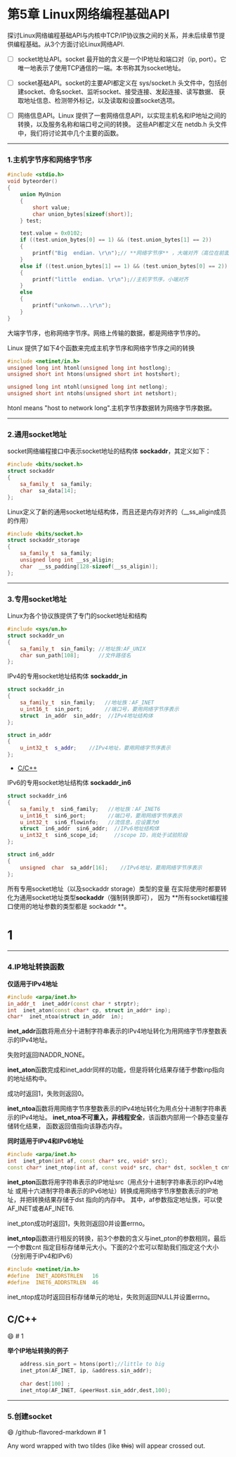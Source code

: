 # 第5章 Linux网络编程基础API

探讨Linux网络编程基础API与内核中TCP/IP协议族之间的关系，并未后续章节提供编程基础。从3个方面讨论Linux网络API.

- [ ] socket地址API。socket 最开始的含义是一个IP地址和端口对（ip, port）。它唯一地表示了使用TCP通信的一端。本书称其为socket地址。

- [ ] socket基础API。socket的主要API都定义在 sys/socket.h 头文件中，包括创建socket、命名socket、监听socket、接受连接、发起连接、读写数据、
获取地址信息、检测带外标记，以及读取和设置socket选项。

- [ ] 网络信息API。Linux 提供了一套网络信息API，以实现主机名和IP地址之间的转换，以及服务名称和端口号之间的转换。
这些API都定义在 netdb.h 头文件中，我们将讨论其中几个主要的函数。

-----------------------------------------------------------------


### 1.主机字节序和网络字节序

```C++
#include <stdio.h>
void byteorder()
{
	union MyUnion
	{
		short value;
		char union_bytes[sizeof(short)];
	} test;

	test.value = 0x0102;
	if ((test.union_bytes[0] == 1) && (test.union_bytes[1] == 2))
	{
		printf("Big  endian. \r\n");// **网络字节序** ，大端对齐（高位在前面）
	}
	else if ((test.union_bytes[1] == 1) && (test.union_bytes[0] == 2))
	{
		printf("little  endian. \r\n");//主机字节序，小端对齐
	}
	else
	{
		printf("unkonwn...\r\n");
	}
}
```

大端字节序，也称网络字节序。网络上传输的数据，都是网络字节序的。

Linux 提供了如下4个函数来完成主机字节序和网络字节序之间的转换

```C++
#include <netinet/in.h>
unsigned long int htonl(unsigned long int hostlong);
unsigned short int htons(unsigned short int hostshort);

unsigned long int ntohl(unsigned long int netlong);
unsigned short int ntohs(unsigned short int netshort);
```

htonl means "host to network long".主机字节序数据转为网络字节序数据。


-----------------------------------------------------------------


### 2.通用socket地址

socket网络编程接口中表示socket地址的结构体 **sockaddr**，其定义如下：

```C++
#include <bits/socket.h>
struct sockaddr
{
    sa_family_t  sa_family;
    char  sa_data[14];
};
```

Linux定义了新的通用socket地址结构体，而且还是内存对齐的（__ss_aligin成员的作用）

```C++
#include <bits/socket.h>
struct sockaddr_storage
{
    sa_family_t  sa_family;
    unsigned long int __ss_aligin;
    char  __ss_padding[128-sizeof(__ss_aligin)];
};
```


-----------------------------------------------------------------


### 3.专用socket地址

Linux为各个协议族提供了专门的socket地址和结构
```C++
#include <sys/un.h>
struct sockaddr_un
{
    sa_family_t  sin_family; //地址族:AF_UNIX
    char sun_path[108];      //文件路径名
};
```

IPv4的专用socket地址结构体 **sockaddr_in** 
```C++
struct sockaddr_in
{
    sa_family_t  sin_family;   //地址族：AF_INET
    u_int16_t  sin_port;       //端口号，要用网络字节序表示
    struct  in_addr  sin_addr;  //IPv4地址结构体
};

struct in_addr
{
    u_int32_t  s_addr;    //IPv4地址，要用网络字节序表示
};
```
* [C/C++](#-cc)

IPv6的专用socket地址结构体  **sockaddr_in6**
```C++
struct sockaddr_in6
{
    sa_family_t  sin6_family;   //地址族：AF_INET6
    u_int16_t  sin6_port;       //端口号，要用网络字节序表示
    u_int32_t  sin6_flowinfo;   //流信息，应设置为0
    struct  in6_addr  sin6_addr;  //IPv6地址结构体
    u_int32_t  sin6_scope_id;     //scope ID，尚处于试验阶段
};

struct in6_addr
{
    unsigned  char  sa_addr[16];    //IPv6地址，要用网络字节序表示
};
```

所有专用socket地址（以及sockaddr  storage）类型的变量
在实际使用时都要转化为通用socket地址类型**sockaddr**（强制转换即可），
因为 **所有socket编程接口使用的地址参数的类型都是 sockaddr **。


# 1


-----------------------------------------------------------------


### 4.IP地址转换函数


**仅适用于IPv4地址**
```C++
#include <arpa/inet.h>
in_addr_t  inet_addr(const char * strptr);
int  inet_aton(const char* cp, struct in_addr* inp);
char*  inet_ntoa(struct in_addr  in);
```
**inet_addr**函数将用点分十进制字符串表示的IPv4地址转化为用网络字节序整数表示的IPv4地址。

失败时返回INADDR_NONE。

**inet_aton**函数完成和inet_addr同样的功能，但是将转化结果存储于参数inp指向的地址结构中。

成功时返回1，失败则返回0。

**inet_ntoa**函数将用网络字节序整数表示的IPv4地址转化为用点分十进制字符串表示的IPv4地址。
**inet_ntoa不可重入，非线程安全**，该函数内部用一个静态变量存储转化结果，
函数返回值指向该静态内存。



**同时适用于IPv4和IPv6地址**
```C++
#include <arpa/inet.h>
int  inet_pton(int af, const char* src, void* src);
const char* inet_ntop(int af, const void* src, char* dst, socklen_t cnt);
```
**inet_pton**函数将用字符串表示的IP地址src（用点分十进制字符串表示的IPv4地址
或用十六进制字符串表示的IPv6地址）转换成用网络字节序整数表示的IP地址，并把转换结果存储于dst
指向的内存中。
其中，af参数指定地址族，可以使AF_INET或者AF_INET6.

inet_pton成功时返回1，失败则返回0并设置errno。

**inet_ntop**函数进行相反的转换，前3个参数的含义与inet_pton的参数相同，最后一个参数cnt
指定目标存储单元大小。下面的2个宏可以帮助我们指定这个大小（分别用于IPv4和IPv6）

```C++
#include <netinet/in.h>
#define  INET_ADDRSTRLEN   16
#define  INET6_ADDRSTRLEN  46
```
inet_ntop成功时返回目标存储单元的地址，失败则返回NULL并设置errno。

## C/C++


:smile: # 1


**举个IP地址转换的例子**
```C++
    address.sin_port = htons(port);//little to big
    inet_pton(AF_INET, ip, &address.sin_addr);
    
    char dest[100] ;
    inet_ntop(AF_INET, &peerHost.sin_addr,dest,100);

```

-----------------------------------------------------------------

### 5.创建socket

:smile: /github-flavored-markdown # 1

Any word wrapped with two tildes (like ~~this~~) will appear crossed out.


